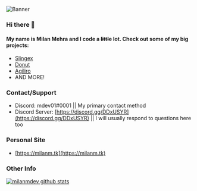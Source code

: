 ![Banner](https://cdn.milanm.tk/banners/reheader.png)

### Hi there 👋

#### My name is Milan Mehra and I code a ~~little~~ lot. Check out some of my big projects:

- [Slingex](https://slingexdev.ga)
- [Donut](https://discord.gg/uMGnXyQ)
- [Agiliro](https://agiliro.link)
- AND MORE!

### Contact/Support

- Discord: mdev01#0001 || My primary contact method
- Discord Server: [https://discord.gg/DDxUSYR](https://discord.gg/DDxUSYR) || I will usually respond to questions here too

### Personal Site

- [https://milanm.tk](https://milanm.tk)

### Other Info
[![milanmdev github stats](https://github-readme-stats.vercel.app/api?username=milanmdev)](https://github.com/anuraghazra/github-readme-stats)
